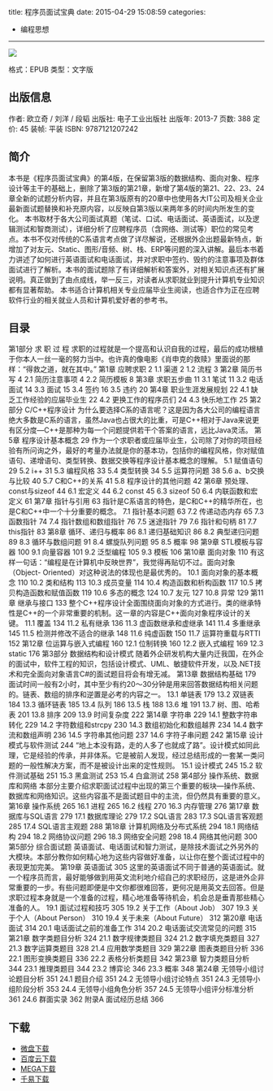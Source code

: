 title: 程序员面试宝典
date: 2015-04-29 15:08:59
categories:
  - 编程思想
---

![](http://img3.douban.com/lpic/s26818031.jpg)

格式：EPUB
类型：文字版

<!--more-->

## 出版信息 ##

作者: 欧立奇 / 刘洋 / 段韬 
出版社: 电子工业出版社
出版年: 2013-7
页数: 388
定价: 45
装帧: 平装
ISBN: 9787121207242

## 简介 ##

本书是《程序员面试宝典》的第4版，在保留第3版的数据结构、面向对象、程序设计等主干的基础上，删除了第3版的第21章，新增了第4版的第21、22、23、24章全新的试题分析内容，并且在第3版原有的20章中也使用各大IT公司及相关企业最新面试题替换和补充原内容，以反映自第3版以来两年多的时间内所发生的变化。
本书取材于各大公司面试真题（笔试、口试、电话面试、英语面试，以及逻辑测试和智商测试），详细分析了应聘程序员（含网络、测试等）职位的常见考点。本书不仅对传统的C系语言考点做了详尽解说，还根据外企出题最新特点，新增加了对友元、Static、图形/音频、树、栈、ERP等问题的深入讲解。最后本书着力讲述了如何进行英语面试和电话面试，并对求职中签约、毁约的注意事项及群体面试进行了解析。本书的面试题除了有详细解析和答案外，对相关知识点还有扩展说明。真正做到了由点成线，举一反三，对读者从求职就业到提升计算机专业知识都有显著帮助。
本书适合计算机相关专业应届毕业生阅读，也适合作为正在应聘软件行业的相关就业人员和计算机爱好者的参考书。

## 目录 ##

第1部分 求 职 过 程
求职的过程就是一个提高和认识自我的过程，最后的成功根植于你本人一丝一毫的努力当中。也许真的像电影《肖申克的救赎》里面说的那样：“得救之道，就在其中。”
第1章 应聘求职	2
1.1 渠道	2
1.2 流程	3
第2章 简历书写	4
2.1 简历注意事项	4
2.2 简历模板	8
第3章 求职五步曲	11
3.1 笔试	11
3.2 电话面试	14
3.3 面试	15
3.4 签约	16
3.5 违约	20
第4章 职业生涯发展规划	22
4.1 缺乏工作经验的应届毕业生	22
4.2 更换工作的程序员们	24
4.3 快乐地工作	25
第2部分 C/C++程序设计
为什么要选择C系的语言呢？这是因为各大公司的编程语言绝大多数是C系的语言，虽然Java也占很大的比重，可是C++相对于Java来说更有区分度—C++是那种为每一个问题提供若干个答案的语言，远比Java灵活。
第5章 程序设计基本概念	29
作为一个求职者或应届毕业生，公司除了对你的项目经验有所问询之外，最好的考量办法就是你的基本功，包括你的编程风格，你对赋值语句、递增语句、类型转换、数据交换等程序设计基本概念的理解。
5.1 赋值语句	29
5.2 i++	31
5.3 编程风格	33
5.4 类型转换	34
5.5 运算符问题	38
5.6 a、b交换与比较	40
5.7 C和C++的关系	41
5.8 程序设计的其他问题	42
第6章 预处理、const与sizeof	44
6.1 宏定义	44
6.2 const	45
6.3 sizeof	50
6.4 内联函数和宏定义	61
第7章 指针与引用	63
指针是C系语言的特色，是C和C++的精华所在，也是C和C++中一个十分重要的概念。
7.1 指针基本问题	63
7.2 传递动态内存	65
7.3 函数指针	74
7.4 指针数组和数组指针	76
7.5 迷途指针	79
7.6 指针和句柄	81
7.7 this指针	83
第8章 循环、递归与概率	86
8.1 递归基础知识	86
8.2 典型递归问题	89
8.3 循环与数组问题	91
8.4 螺旋队列问题	95
8.5 概率	98
第9章 STL模板与容器	100
9.1 向量容器	101
9.2 泛型编程	105
9.3 模板	106
第10章 面向对象	110
有这样一句话：“编程是在计算机中反映世界”，我觉得再贴切不过。面向对象（Object-
Oriented）对这种说法的体现也是最优秀的。
10.1 面向对象的基本概念	110
10.2 类和结构	113
10.3 成员变量	114
10.4 构造函数和析构函数	117
10.5 拷贝构造函数和赋值函数	119
10.6 多态的概念	124
10.7 友元	127
10.8 异常	129
第11章 继承与接口	133
整个C++程序设计全面围绕面向对象的方式进行。类的继承特性是C++的一个非常重要的机制。这一章的内容是C++面向对象程序设计的关键。
11.1 覆盖	134
11.2 私有继承	136
11.3 虚函数继承和虚继承	141
11.4 多重继承	145
11.5 检测并修改不适合的继承	148
11.6 纯虚函数	150
11.7 运算符重载与RTTI	152
第12章 位运算与嵌入式编程	160
12.1 位制转换	160
12.2 嵌入式编程	169
12.3 static	176
第3部分 数据结构和设计模式
随着外企研发机构大量内迁我国，在外企的面试中，软件工程的知识，包括设计模式、UML、敏捷软件开发，以及.NET技术和完全面向对象语言C#的面试题目将会有增无减。
第13章 数据结构基础	179
面试时间一般有2小时，其中至少有约20～30分钟是用来回答数据结构相关问题的。链表、数组的排序和逆置是必考的内容之一。
13.1 单链表	179
13.2 双链表	184
13.3 循环链表	185
13.4 队列	186
13.5 栈	188
13.6 堆	191
13.7 树、图、哈希表	201
13.8 排序	209
13.9 时间复杂度	222
第14章 字符串	229
14.1 整数字符串转化	229
14.2 字符数组和strcpy	230
14.3 数组初始化和数组越界	234
14.4 数字流和数组声明	236
14.5 字符串其他问题	237
14.6 字符子串问题	242
第15章 设计模式与软件测试	244
“地上本没有路，走的人多了也就成了路”。设计模式如同此理，它是经验的传承，并非体系。它是被前人发现，经过总结形成的一套某一类问题的一般性解决方案，而不是被设计出来的定性规则。
15.1 设计模式	245
15.2 软件测试基础	251
15.3 黑盒测试	253
15.4 白盒测试	258
第4部分 操作系统、数据库和网络
本部分主要介绍求职面试过程中出现的第三个重要的板块—操作系统、数据库和网络知识。这些内容虽不是面试题目中的主流，但仍然具有重要的意义。
第16章 操作系统	265
16.1 进程	265
16.2 线程	270
16.3 内存管理	276
第17章 数据库与SQL语言	279
17.1 数据库理论	279
17.2 SQL语言	283
17.3 SQL语言客观题	285
17.4 SQL语言主观题	288
第18章 计算机网络及分布式系统	294
18.1 网络结构	294
18.2 网络协议问题	296
18.3 网络安全问题	298
18.4 网络其他问题	300
第5部分 综合面试题
英语面试、电话面试和智力测试，是除技术面试之外另外的大模块。本部分教你如何精心地为这些内容做好准备，以让你在整个面试过程中的表现更加完美。
第19章 英语面试	305
这里的英语面试不同于普通的英语面试。就一个程序员而言，最好能够做到用英文流利地介绍自己的求职经历，这是进外企非常重要的一步。有些问题即便是中文你都很难回答，更何况是用英文去回答。但是求职过程本身就是一个准备的过程，精心地准备等待机会，机会总是垂青那些精心准备的人。
19.1 面试过程和技巧	305
19.2 关于工作（About Job）	307
19.3 关于个人（About Person）	310
19.4 关于未来（About Future）	312
第20章 电话面试	314
20.1 电话面试之前的准备工作	314
20.2 电话面试交流常见的问题	315
第21章 数字类题目分析	324
21.1 数字规律类题目	324
21.2 数字填充类题目	327
21.3 数字运算类题目	328
21.4 应用数学类题目	329
第22章 图表类题目分析	336
22.1 图形变换类题目	336
22.2 表格分析类题目	342
第23章 智力类题目分析	344
23.1 推理类题目	344
23.2 博弈论	346
23.3 概率	348
第24章 无领导小组讨论题目分析	351
24.1 题目介绍	351
24.2 无领导小组讨论特点	351
24.3 无领导小组阶段分析	353
24.4 无领导小组角色分析	357
24.5 无领导小组评分标准分析	361
24.6 群面实录	362
附录A 面试经历总结	366

## 下载 ##

* [微盘下载](http://vdisk.weibo.com/s/aADaW4YROvMOu)
* [百度云下载](http://pan.baidu.com/s/1kTkmqpT)
* [MEGA下载](https://mega.co.nz/#!SYVz0brB!cjD78Bq7_SXcfew3VaoZ7x0_tWFIIFVWw94avK-LUBE)
* [千易下载](http://1000eb.com/1gge9)
